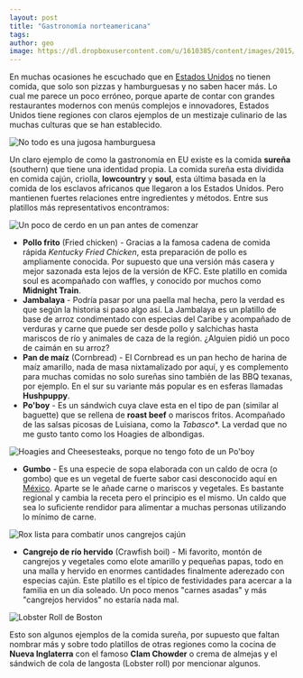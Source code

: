 ```yaml
---
layout: post
title: "Gastronomía norteamericana"
tags: 
author: geo
image: https://dl.dropboxusercontent.com/u/1610385/content/images/2015/05/2014-09-15-08-26-04.jpg
---
```

En muchas ocasiones he escuchado que en [Estados Unidos](/tag/estados-unidos) no tienen comida, que solo son pizzas y hamburguesas y no saben hacer más. Lo cual me parece un poco erróneo, porque aparte de contar con grandes restaurantes modernos con menús complejos e innovadores, Estados Unidos tiene regiones con claros ejemplos de un mestizaje culinario de las muchas culturas que se han establecido.

![No todo es una jugosa hamburguesa](https://dl.dropboxusercontent.com/u/1610385/content/images/2015/05/2013-12-21-13-10-52.jpg)

Un claro ejemplo de como la gastronomía en EU existe es la comida **sureña** (southern) que tiene una identidad propia. La comida sureña esta dividida en comida cajún, criolla, **lowcountry** y **soul**, esta última basada en la comida de los esclavos africanos que llegaron a los Estados Unidos. Pero mantienen fuertes relaciones entre ingredientes y métodos. Entre sus platillos más representativos encontramos:

![Un poco de cerdo en un pan antes de comenzar](https://dl.dropboxusercontent.com/u/1610385/content/images/2015/05/2013-12-21-10-15-14.jpg)

* **Pollo frito** (Fried chicken) - Gracias a la famosa cadena de comida rápida *Kentucky Fried Chicken*, esta preparación de pollo es ampliamente conocida. Por supuesto que una versión más casera y mejor sazonada esta lejos de la versión de KFC. Este platillo en comida soul es acompañado con waffles, y conocido por muchos como **Midnight Train**.
* **Jambalaya** - Podría pasar por una paella mal hecha, pero la verdad es que según la historia si paso algo así. La Jambalaya es un platillo de base de arroz condimentado con especias del Caribe y acompañado de verduras y carne que puede ser desde pollo y salchichas hasta mariscos de río y animales de caza de la región. ¿Alguien pidió un poco de caimán en su arroz?
* **Pan de maíz** (Cornbread) - El Cornbread es un pan hecho de harina de maíz amarillo, nada de masa nixtamalizado por aquí, y es complemento para muchas comidas no solo sureñas sino también de las BBQ texanas, por ejemplo. En el sur su variante más popular es en esferas llamadas **Hushpuppy**.
* **Po'boy** - Es un sándwich cuya clave esta en el tipo de pan (similar al baguette) que se rellena de **roast beef** o mariscos fritos. Acompañado de las salsas picosas de Luisiana, como la *Tabasco**. La verdad que no me gusto tanto como los Hoagies de albondigas.

![Hoagies and Cheesesteaks, porque no tengo foto de un Po'boy](https://dl.dropboxusercontent.com/u/1610385/content/images/2015/05/2015-01-11-13-04-11.jpg)

* **Gumbo** - Es una especie de sopa elaborada con un caldo de ocra (o gombo) que es un vegetal de fuerte sabor casi desconocido aquí en [México](/tag/mexico). Aparte se le añade carne o mariscos y vegetales. Es bastante regional y cambia la receta pero el principio es el mismo. Un caldo que sea lo suficiente rendidor para alimentar a muchas personas utilizando lo mínimo de carne.

![Rox lista para combatir unos cangrejos cajún](https://dl.dropboxusercontent.com/u/1610385/content/images/2015/05/2013-12-22-15-07-07.jpg)

* **Cangrejo de río hervido** (Crawfish boil) - Mi favorito, montón de cangrejos y vegetales como elote amarillo y pequeñas papas, todo en una malla y hervido en enormes cantidades finalmente aderezado con especias cajún. Este platillo es el típico de festividades para acercar a la familia en un día soleado. Un poco menos "carnes asadas" y más "cangrejos hervidos" no estaría nada mal.

![Lobster Roll de Boston](https://dl.dropboxusercontent.com/u/1610385/content/images/2015/05/2015-01-08-10-36-53.jpg)

Esto son algunos ejemplos de la comida sureña, por supuesto que faltan nombrar más y sobre todo platillos de otras regiones como la cocina de **Nueva Inglaterra** con el famoso **Clam Chowder** o crema de almejas y el sándwich de cola de langosta (Lobster roll) por mencionar algunos.
